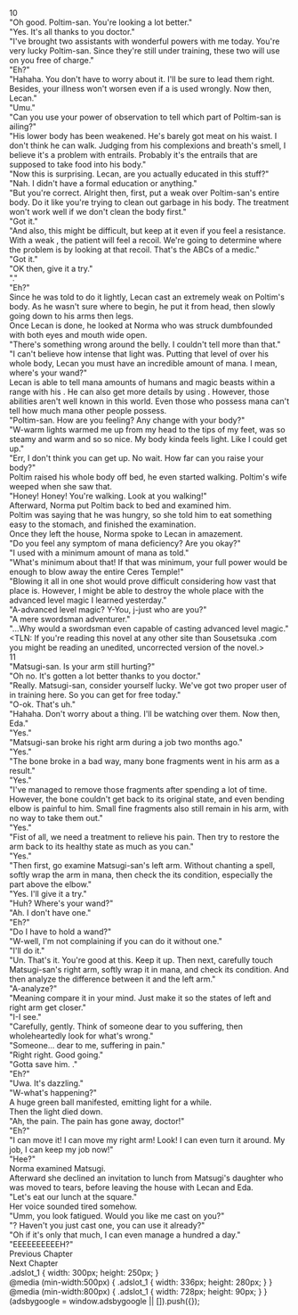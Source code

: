 10<br/>
"Oh good. Poltim-san. You're looking a lot better."<br/>
"Yes. It's all thanks to you doctor."<br/>
"I've brought two assistants with wonderful powers with me today. You're very lucky Poltim-san. Since they're still under training, these two will use <Recovery> on you free of charge."<br/>
"Eh?"<br/>
"Hahaha. You don't have to worry about it. I'll be sure to lead them right. Besides, your illness won't worsen even if a <Recovery> is used wrongly. Now then, Lecan."<br/>
"Umu."<br/>
"Can you use your power of observation to tell which part of Poltim-san is ailing?"<br/>
"His lower body has been weakened. He's barely got meat on his waist. I don't think he can walk. Judging from his complexions and breath's smell, I believe it's a problem with entrails. Probably it's the entrails that are supposed to take food into his body."<br/>
"Now this is surprising. Lecan, are you actually educated in this stuff?"<br/>
"Nah. I didn't have a formal education or anything."<br/>
"But you're correct. Alright then, first, put a weak <Recovery> over Poltim-san's entire body. Do it like you're trying to clean out garbage in his body. The treatment won't work well if we don't clean the body first."<br/>
"Got it."<br/>
"And also, this might be difficult, but keep at it even if you feel a resistance. With a weak <Recovery>, the patient will feel a recoil. We're going to determine where the problem is by looking at that recoil. That's the ABCs of a medic."<br/>
"Got it."<br/>
"OK then, give it a try."<br/>
"<Recovery>."<br/>
"Eh?"<br/>
Since he was told to do it lightly, Lecan cast an extremely weak <Recovery> on Poltim's body. As he wasn't sure where to begin, he put it from head, then slowly going down to his arms then legs.<br/>
Once Lecan is done, he looked at Norma who was struck dumbfounded with both eyes and mouth wide open.<br/>
"There's something wrong around the belly. I couldn't tell more than that."<br/>
"I can't believe how intense that light was. Putting that level of <Recovery> over his whole body, Lecan you must have an incredible amount of mana. I mean, where's your wand?"<br/>
Lecan is able to tell mana amounts of humans and magic beasts within a range with his <Life Detection>. He can also get more details by using <Mana Detection>. However, those abilities aren't well known in this world. Even those who possess mana can't tell how much mana other people possess.<br/>
"Poltim-san. How are you feeling? Any change with your body?"<br/>
"W-warm lights warmed me up from my head to the tips of my feet, was so steamy and warm and so so nice. My body kinda feels light. Like I could get up."<br/>
"Err, I don't think you can get up. No wait. How far can you raise your body?"<br/>
Poltim raised his whole body off bed, he even started walking. Poltim's wife weeped when she saw that.<br/>
"Honey! Honey! You're walking. Look at you walking!"<br/>
Afterward, Norma put Poltim back to bed and examined him.<br/>
Poltim was saying that he was hungry, so she told him to eat something easy to the stomach, and finished the examination.<br/>
Once they left the house, Norma spoke to Lecan in amazement.<br/>
"Do you feel any symptom of mana deficiency? Are you okay?"<br/>
"I used <Recovery> with a minimum amount of mana as told."<br/>
"What's minimum about that! If that was minimum, your full power would be enough to blow away the entire Ceres Temple!"<br/>
"Blowing it all in one shot would prove difficult considering how vast that place is. However, I might be able to destroy the whole place with the advanced level magic I learned yesterday."<br/>
"A-advanced level magic? Y-You, j-just who are you?"<br/>
"A mere swordsman adventurer."<br/>
"...Why would a swordsman even capable of casting advanced level magic."<br/>
<TLN: If you're reading this novel at any other site than Sousetsuka .com you might be reading an unedited, uncorrected version of the novel.><br/>
11<br/>
"Matsugi-san. Is your arm still hurting?"<br/>
"Oh no. It's gotten a lot better thanks to you doctor."<br/>
"Really. Matsugi-san, consider yourself lucky. We've got two proper user of <Recovery> in training here. So you can get <Recovery> for free today."<br/>
"O-ok. That's uh."<br/>
"Hahaha. Don't worry about a thing. I'll be watching over them. Now then, Eda."<br/>
"Yes."<br/>
"Matsugi-san broke his right arm during a job two months ago."<br/>
"Yes."<br/>
"The bone broke in a bad way, many bone fragments went in his arm as a result."<br/>
"Yes."<br/>
"I've managed to remove those fragments after spending a lot of time. However, the bone couldn't get back to its original state, and even bending elbow is painful to him. Small fine fragments also still remain in his arm, with no way to take them out."<br/>
"Yes."<br/>
"Fist of all, we need a treatment to relieve his pain. Then try to restore the arm back to its healthy state as much as you can."<br/>
"Yes."<br/>
"Then first, go examine Matsugi-san's left arm. Without chanting a spell, softly wrap the arm in mana, then check the its condition, especially the part above the elbow."<br/>
"Yes. I'll give it a try."<br/>
"Huh? Where's your wand?"<br/>
"Ah. I don't have one."<br/>
"Eh?"<br/>
"Do I have to hold a wand?"<br/>
"W-well, I'm not complaining if you can do it without one."<br/>
"I'll do it."<br/>
"Un. That's it. You're good at this. Keep it up. Then next, carefully touch Matsugi-san's right arm, softly wrap it in mana, and check its condition. And then analyze the difference between it and the left arm."<br/>
"A-analyze?"<br/>
"Meaning compare it in your mind. Just make it so the states of left and right arm get closer."<br/>
"I-I see."<br/>
"Carefully, gently. Think of someone dear to you suffering, then wholeheartedly look for what's wrong."<br/>
"Someone... dear to me, suffering in pain."<br/>
"Right right. Good going."<br/>
"Gotta save him. <Recovery>."<br/>
"Eh?"<br/>
"Uwa. It's dazzling."<br/>
"W-what's happening?"<br/>
A huge green ball manifested, emitting light for a while.<br/>
Then the light died down.<br/>
"Ah, the pain. The pain has gone away, doctor!"<br/>
"Eh?"<br/>
"I can move it! I can move my right arm! Look! I can even turn it around. My job, I can keep my job now!"<br/>
"Hee?"<br/>
Norma examined Matsugi.<br/>
Afterward she declined an invitation to lunch from Matsugi's daughter who was moved to tears, before leaving the house with Lecan and Eda.<br/>
"Let's eat our lunch at the square."<br/>
Her voice sounded tired somehow.<br/>
"Umm, you look fatigued. Would you like me cast <Recovery> on you?"<br/>
"<Recovery>? Haven't you just cast one, you can use it already?"<br/>
"Oh if it's only that much, I can even manage a hundred a day."<br/>
"EEEEEEEEEEH?"<br/>
Previous Chapter<br/>
Next Chapter <br/>
.adslot_1 { width: 300px; height: 250px; }<br/>
@media (min-width:500px) { .adslot_1 { width: 336px; height: 280px; } }<br/>
@media (min-width:800px) { .adslot_1 { width: 728px; height: 90px; } }<br/>
(adsbygoogle = window.adsbygoogle || []).push({});<br/>
